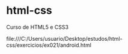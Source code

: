 # html-css

 Curso de HTML5 e CSS3
 
 file:///C:/Users/usuario/Desktop/estudos/html-css/exercicios/ex021/android.html

